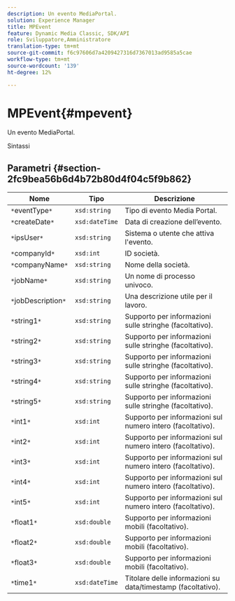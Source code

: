 ```yaml
---
description: Un evento MediaPortal.
solution: Experience Manager
title: MPEvent
feature: Dynamic Media Classic, SDK/API
role: Sviluppatore,Amministratore
translation-type: tm+mt
source-git-commit: f6c97606d7a4209427316d7367013ad9585a5cae
workflow-type: tm+mt
source-wordcount: '139'
ht-degree: 12%

---
```



# MPEvent{#mpevent}

Un evento MediaPortal.

Sintassi

## Parametri {#section-2fc9bea56b6d4b72b80d4f04c5f9b862}

| Nome | Tipo | Descrizione |
|---|---|---|
| `*`eventType`*` | `xsd:string` | Tipo di evento Media Portal. |
| `*`createDate`*` | `xsd:dateTime` | Data di creazione dell’evento. |
| `*`ipsUser`*` | `xsd:string` | Sistema o utente che attiva l&#39;evento. |
| `*`companyId`*` | `xsd:int` | ID società. |
| `*`companyName`*` | `xsd:string` | Nome della società. |
| `*`jobName`*` | `xsd:string` | Un nome di processo univoco. |
| `*`jobDescription`*` | `xsd:string` | Una descrizione utile per il lavoro. |
| `*`string1`*` | `xsd:string` | Supporto per informazioni sulle stringhe (facoltativo). |
| `*`string2`*` | `xsd:string` | Supporto per informazioni sulle stringhe (facoltativo). |
| `*`string3`*` | `xsd:string` | Supporto per informazioni sulle stringhe (facoltativo). |
| `*`string4`*` | `xsd:string` | Supporto per informazioni sulle stringhe (facoltativo). |
| `*`string5`*` | `xsd:string` | Supporto per informazioni sulle stringhe (facoltativo). |
| `*`int1`*` | `xsd:int` | Supporto per informazioni sul numero intero (facoltativo). |
| `*`int2`*` | `xsd:int` | Supporto per informazioni sul numero intero (facoltativo). |
| `*`int3`*` | `xsd:int` | Supporto per informazioni sul numero intero (facoltativo). |
| `*`int4`*` | `xsd:int` | Supporto per informazioni sul numero intero (facoltativo). |
| `*`int5`*` | `xsd:int` | Supporto per informazioni sul numero intero (facoltativo). |
| `*`float1`*` | `xsd:double` | Supporto per informazioni mobili (facoltativo). |
| `*`float2`*` | `xsd:double` | Supporto per informazioni mobili (facoltativo). |
| `*`float3`*` | `xsd:double` | Supporto per informazioni mobili (facoltativo). |
| `*`time1`*` | `xsd:dateTime` | Titolare delle informazioni su data/timestamp (facoltativo). |

